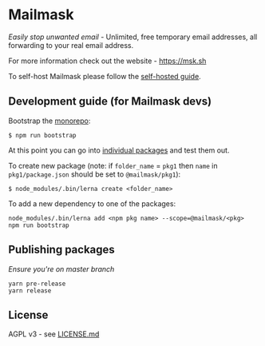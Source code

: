 # Mailmask

_Easily stop unwanted email_ - Unlimited, free temporary email addresses, all forwarding to your real email address.

For more information check out the website - https://msk.sh

To self-host Mailmask please follow the [self-hosted guide](https://github.com/hiddentao/mailmask/blob/master/docs/SelfHostingGuide.md).

## Development guide (for Mailmask devs)

Bootstrap the [monorepo](https://lerna.js.org/):

```shell
$ npm run bootstrap
```

At this point you can go into [individual packages](./packages) and test them out.

To create new package (note: if `folder_name` = `pkg1` then `name`
  in `pkg1/package.json` should be set to `@mailmask/pkg1`):

```shell
$ node_modules/.bin/lerna create <folder_name>
```

To add a new dependency to one of the packages:

```shell
node_modules/.bin/lerna add <npm pkg name> --scope=@mailmask/<pkg>
npm run bootstrap
```

## Publishing packages

_Ensure you're on master branch_

```shell
yarn pre-release
yarn release
```

## License

AGPL v3 - see [LICENSE.md](./LICENSE.md)
